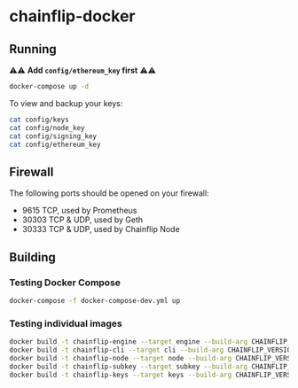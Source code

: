 # chainflip-docker

## Running

⚠️⚠️ **Add `config/ethereum_key` first** ⚠️⚠️

```bash
docker-compose up -d
```

To view and backup your keys:

```bash
cat config/keys
cat config/node_key
cat config/signing_key
cat config/ethereum_key
```

## Firewall

The following ports should be opened on your firewall:

* 9615 TCP, used by Prometheus
* 30303 TCP & UDP, used by Geth
* 30333 TCP & UDP, used by Chainflip Node

## Building

### Testing Docker Compose

```bash
docker-compose -f docker-compose-dev.yml up
```

### Testing individual images

```bash
docker build -t chainflip-engine --target engine --build-arg CHAINFLIP_VERSION=0.1.0 .
docker build -t chainflip-cli --target cli --build-arg CHAINFLIP_VERSION=0.1.0 .
docker build -t chainflip-node --target node --build-arg CHAINFLIP_VERSION=0.1.0 .
docker build -t chainflip-subkey --target subkey --build-arg CHAINFLIP_VERSION=0.1.0 .
docker build -t chainflip-keys --target keys --build-arg CHAINFLIP_VERSION=0.1.0 .
```
